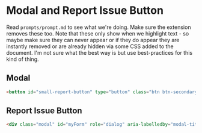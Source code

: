 # Modal and Report Issue Button

Read `prompts/prompt.md` to see what we're doing. Make sure the extension removes these too. Note that these only show when we highlight text - so maybe make sure they can never appear or if they do appear they are instantly removed or are already hidden via some CSS added to the document. I'm not sure what the best way is but use best-practices for this kind of thing.

## Modal

```html
<button id="small-report-button" type="button" class="btn btn-secondary btn-sm" style="background-color: rgb(179, 27, 27); position: fixed; display: inline; left: 1054.9px; top: 339.247px; transform: translate(-50%, -100%);">Report Issue for Selection</button>
```

## Report Issue Button

```html
<div class="modal" id="myForm" role="dialog" aria-labelledby="modal-title"><div class="modal-dialog"><form class="modal-content" id="myFormContent" enctype="multipart/form-data"><div class="modal-header" id="modal-header"><h5 class="modal-title">Report Github Issue</h5><button type="button" class="btn-close" data-bs-dismiss="modal" aria-label="Close"></button></div><div class="modal-body"><label for="form_title" id="modalTitle">Title:</label><input class="form-control" id="form_title" name="form_title" required="required" placeholder="Enter title"><label for="description" id="selectedTextModalDescription" style="display: none;">Content selection saved. Describe the issue below:</label><label for="description" id="nomralModalDescription">Description:</label><textarea class="form-control" id="description" name="description" required="required" style="height: 80px;" maxlength="500" placeholder="500 characters maximum"></textarea></div><div class="modal-footer d-flex justify-content-end"><button type="submit" class="sr-only button" id="modal-submit-sr">Submit without Github</button><button type="submit" class="btn btn-primary" id="modal-submit">Submit in Github</button></div></form></div></div>
```